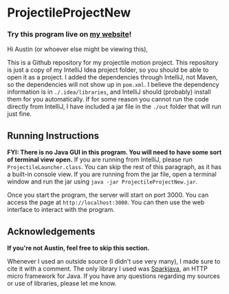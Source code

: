 # ProjectileProjectNew

### Try this program live on [my website](https://www.zanestjohn.com/projectile-motion/)!

Hi Austin (or whoever else might be viewing this),

This is a Github repository for my projectile motion project. This repository is just a copy of my IntelliJ Idea project folder, so you should be able to open it as a project. I added the dependencies through IntelliJ, not Maven, so the dependencies will not show up in `pom.xml`. I believe the dependency information is in `./.idea/libraries`, and IntelliJ should (probably) install them for you automatically. If for some reason you cannot run the code directly from IntelliJ, I have included a jar file in the `./out` folder that will run just fine.

## Running Instructions

**FYI: There is no Java GUI in this program. You will need to have some sort of terminal view open.** If you are running from IntelliJ, please run `ProjectileLauncher.class`. You can skip the rest of this paragraph, as it has a built-in console view. If you are running from the jar file, open a terminal window and run the jar using `java -jar ProjectileProjectNew.jar`.

Once you start the program, the server will start on port 3000. You can access the page at `http://localhost:3000`. You can then use the web interface to interact with the program.

## Acknowledgements

**If you're not Austin, feel free to skip this section.**

Whenever I used an outside source (I didn't use very many), I made sure to cite it with a comment. The only library I used was [Sparkjava](http://sparkjava.com/), an HTTP micro framework for Java. If you have any questions regarding my sources or use of libraries, please let me know.
